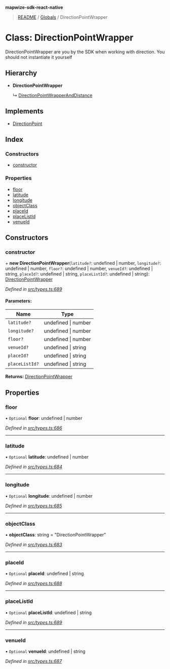 **mapwize-sdk-react-native**

> [README](../README.md) / [Globals](../globals.md) / DirectionPointWrapper

# Class: DirectionPointWrapper

DirectionPointWrapper are you by the SDK when working with direction.
You should not instantiate it yourself

## Hierarchy

* **DirectionPointWrapper**

  ↳ [DirectionPointWrapperAndDistance](directionpointwrapperanddistance.md)

## Implements

* [DirectionPoint](../interfaces/directionpoint.md)

## Index

### Constructors

* [constructor](directionpointwrapper.md#constructor)

### Properties

* [floor](directionpointwrapper.md#floor)
* [latitude](directionpointwrapper.md#latitude)
* [longitude](directionpointwrapper.md#longitude)
* [objectClass](directionpointwrapper.md#objectclass)
* [placeId](directionpointwrapper.md#placeid)
* [placeListId](directionpointwrapper.md#placelistid)
* [venueId](directionpointwrapper.md#venueid)

## Constructors

### constructor

\+ **new DirectionPointWrapper**(`latitude?`: undefined \| number, `longitude?`: undefined \| number, `floor?`: undefined \| number, `venueId?`: undefined \| string, `placeId?`: undefined \| string, `placeListId?`: undefined \| string): [DirectionPointWrapper](directionpointwrapper.md)

*Defined in [src/types.ts:689](https://github.com/Mapwize/mapwize-sdk-react-native/blob/18c4e52/src/types.ts#L689)*

#### Parameters:

Name | Type |
------ | ------ |
`latitude?` | undefined \| number |
`longitude?` | undefined \| number |
`floor?` | undefined \| number |
`venueId?` | undefined \| string |
`placeId?` | undefined \| string |
`placeListId?` | undefined \| string |

**Returns:** [DirectionPointWrapper](directionpointwrapper.md)

## Properties

### floor

• `Optional` **floor**: undefined \| number

*Defined in [src/types.ts:686](https://github.com/Mapwize/mapwize-sdk-react-native/blob/18c4e52/src/types.ts#L686)*

___

### latitude

• `Optional` **latitude**: undefined \| number

*Defined in [src/types.ts:684](https://github.com/Mapwize/mapwize-sdk-react-native/blob/18c4e52/src/types.ts#L684)*

___

### longitude

• `Optional` **longitude**: undefined \| number

*Defined in [src/types.ts:685](https://github.com/Mapwize/mapwize-sdk-react-native/blob/18c4e52/src/types.ts#L685)*

___

### objectClass

•  **objectClass**: string = "DirectionPointWrapper"

*Defined in [src/types.ts:683](https://github.com/Mapwize/mapwize-sdk-react-native/blob/18c4e52/src/types.ts#L683)*

___

### placeId

• `Optional` **placeId**: undefined \| string

*Defined in [src/types.ts:688](https://github.com/Mapwize/mapwize-sdk-react-native/blob/18c4e52/src/types.ts#L688)*

___

### placeListId

• `Optional` **placeListId**: undefined \| string

*Defined in [src/types.ts:689](https://github.com/Mapwize/mapwize-sdk-react-native/blob/18c4e52/src/types.ts#L689)*

___

### venueId

• `Optional` **venueId**: undefined \| string

*Defined in [src/types.ts:687](https://github.com/Mapwize/mapwize-sdk-react-native/blob/18c4e52/src/types.ts#L687)*

